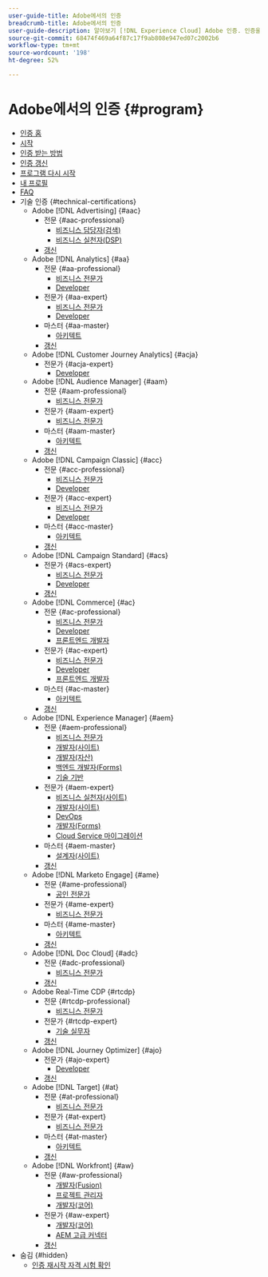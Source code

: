 ```yaml
---
user-guide-title: Adobe에서의 인증
breadcrumb-title: Adobe에서의 인증
user-guide-description: 알아보기 [!DNL Experience Cloud] Adobe 인증. 인증을 받으면 무엇을 할 수 있는지 알아보십시오.
source-git-commit: 68474f469a64f87c17f9ab808e947ed07c2002b6
workflow-type: tm+mt
source-wordcount: '198'
ht-degree: 52%

---
```



# Adobe에서의 인증 {#program}

+ [인증 홈](overview.md)
+ [시작](getting-started.md)
+ [인증 받는 방법](how-to-get-certified.md)
+ [인증 갱신](renew.md)
+ [프로그램 다시 시작](restart-program.md)
+ [내 프로필](my-profile.md)
+ [FAQ](faq.md)
+ 기술 인증 {#technical-certifications}
   + Adobe [!DNL Advertising] {#aac}
      + 전문 {#aac-professional}
         + [비즈니스 담당자(검색)](/help/certifications/aac/aac-search-p-business.md)
         + [비즈니스 실천자(DSP)](/help/certifications/aac/aac-dsp-p-business.md)
      + [갱신](/help/certifications/aac/aac-renew.md)
   + Adobe [!DNL Analytics] {#aa}
      + 전문 {#aa-professional}
         + [비즈니스 전문가](/help/certifications/aa/aa-p-business.md)
         + [Developer](/help/certifications/aa/aa-p-developer.md)
      + 전문가 {#aa-expert}
         + [비즈니스 전문가](/help/certifications/aa/aa-e-business.md)
         + [Developer](/help/certifications/aa/aa-e-developer.md)
      + 마스터 {#aa-master}
         + [아키텍트](/help/certifications/aa/aa-m-architect.md)
      + [갱신](/help/certifications/aa/aa-renew.md)
   + Adobe [!DNL Customer Journey Analytics] {#acja}
      + 전문가 {#acja-expert}
         + [Developer](/help/certifications/acja/acja-e-developer.md)
   + Adobe [!DNL Audience Manager] {#aam}
      + 전문 {#aam-professional}
         + [비즈니스 전문가](/help/certifications/aam/aam-p-business.md)
      + 전문가 {#aam-expert}
         + [비즈니스 전문가](/help/certifications/aam/aam-e-business.md)
      + 마스터 {#aam-master}
         + [아키텍트](/help/certifications/aam/aam-m-architect.md)
      + [갱신](/help/certifications/aam/aam-renew.md)
   + Adobe [!DNL Campaign Classic] {#acc}
      + 전문 {#acc-professional}
         + [비즈니스 전문가](/help/certifications/acc/acc-p-business.md)
         + [Developer](/help/certifications/acc/acc-p-developer.md)
      + 전문가 {#acc-expert}
         + [비즈니스 전문가](/help/certifications/acc/acc-e-business.md)
         + [Developer](/help/certifications/acc/acc-e-developer.md)
      + 마스터 {#acc-master}
         + [아키텍트](/help/certifications/acc/acc-m-developer.md)
      + [갱신](/help/certifications/acc/acc-renew.md)
   + Adobe [!DNL Campaign Standard] {#acs}
      + 전문가 {#acs-expert}
         + [비즈니스 전문가](/help/certifications/acs/acs-e-business.md)
         + [Developer](/help/certifications/acs/acs-e-developer.md)
      + [갱신](/help/certifications/acs/acs-renew.md)
   + Adobe [!DNL Commerce] {#ac}
      + 전문 {#ac-professional}
         + [비즈니스 전문가](/help/certifications/ac/ac-p-business.md)
         + [Developer](/help/certifications/ac/ac-p-developer.md)
         + [프론트엔드 개발자](/help/certifications/ac/ac-p-fedeveloper.md)
      + 전문가 {#ac-expert}
         + [비즈니스 전문가](/help/certifications/ac/ac-e-business.md)
         + [Developer](/help/certifications/ac/ac-e-developer.md)
         + [프론트엔드 개발자](/help/certifications/ac/ac-e-fedeveloper.md)
      + 마스터 {#ac-master}
         + [아키텍트](/help/certifications/ac/ac-m-architect.md)
      + [갱신](/help/certifications/ac/ac-renew.md)
   + Adobe [!DNL Experience Manager] {#aem}
      + 전문 {#aem-professional}
         + [비즈니스 전문가](/help/certifications/aem/aem-p-business.md)
         + [개발자(사이트)](/help/certifications/aem/aem-sites-p-developer.md)
         + [개발자(자산)](/help/certifications/aem/aem-assets-p-developer.md)
         + [백엔드 개발자(Forms)](/help/certifications/aem/aem-forms-p-bedeveloper.md)
         + [기술 기반](/help/certifications/aem/aem-p-foundations.md)
      + 전문가 {#aem-expert}
         + [비즈니스 실천자(사이트)](/help/certifications/aem/aem-sites-e-business.md)
         + [개발자(사이트)](/help/certifications/aem/aem-sites-e-developer.md)
         + [DevOps](/help/certifications/aem/aem-devops-e-engineer.md)
         + [개발자(Forms)](/help/certifications/aem/aem-forms-e-developer.md)
         + [Cloud Service 마이그레이션](/help/certifications/aem/aem-cs-e-migration.md)
      + 마스터 {#aem-master}
         + [설계자(사이트)](/help/certifications/aem/aem-sites-m-archtiect.md)
      + [갱신](/help/certifications/aem/aem-renew.md)
   + Adobe [!DNL Marketo Engage] {#ame}
      + 전문 {#ame-professional}
         + [공인 전문가](/help/certifications/ame/ame-p.md)
      + 전문가 {#ame-expert}
         + [비즈니스 전문가](/help/certifications/ame/ame-e-business.md)
      + 마스터 {#ame-master}
         + [아키텍트](/help/certifications/ame/ame-m-architect.md)
      + [갱신](/help/certifications/ame/ame-renew.md)
   + Adobe [!DNL Doc Cloud] {#adc}
      + 전문 {#adc-professional}
         + [비즈니스 전문가](/help/certifications/adc/adc-professional.md)
      + [갱신](/help/certifications/adc/adc-renew.md)
   + Adobe Real-Time CDP {#rtcdp}
      + 전문 {#rtcdp-professional}
         + [비즈니스 전문가](/help/certifications/rtcdp/rtcdp-p-business.md)
      + 전문가 {#rtcdp-expert}
         + [기술 실무자](/help/certifications/rtcdp/rtcdp-e-technical.md)
      + [갱신](/help/certifications/rtcdp/rtcdp-renew.md)
   + Adobe [!DNL Journey Optimizer] {#ajo}
      + 전문가 {#ajo-expert}
         + [Developer](/help/certifications/ajo/ajo-e-developer.md)
      + [갱신](/help/certifications/ajo/ajo-renew.md)
   + Adobe [!DNL Target] {#at}
      + 전문 {#at-professional}
         + [비즈니스 전문가](/help/certifications/at/at-p-business.md)
      + 전문가 {#at-expert}
         + [비즈니스 전문가](/help/certifications/at/at-e-business.md)
      + 마스터 {#at-master}
         + [아키텍트](/help/certifications/at/at-m-architect.md)
      + [갱신](/help/certifications/at/at-renew.md)
   + Adobe [!DNL Workfront] {#aw}
      + 전문 {#aw-professional}
         + [개발자(Fusion)](/help/certifications/aw/aw-fusion-p-developer.md)
         + [프로젝트 관리자](/help/certifications/aw/aw-p-project-manager.md)
         + [개발자(코어)](/help/certifications/aw/aw-core-p-developer.md)
      + 전문가 {#aw-expert}
         + [개발자(코어)](/help/certifications/aw/aw-core-e-developer.md)
         + [AEM 고급 커넥터](/help/certifications/aw/aw-aem-e-connector.md)
      + [갱신](/help/certifications/aw/aw-renew.md)
+ 숨김 {#hidden}
   + [인증 재시작 자격 시험 확인](exam-eligibility-check.md)
